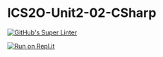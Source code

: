 # ICS2O-Unit2-02-CSharp

[![GitHub's Super Linter](https://github.com/CristianoSellitto/ICS2O-Unit2-02-CSharp/workflows/GitHub's%20Super%20Linter/badge.svg)](https://github.com/CristianoSellitto/ICS2O-Unit2-02-CSharp/actions)

[![Run on Repl.it](https://repl.it/badge/github/CristianoSellitto/ICS2O-Unit2-02-CSharp)](https://repl.it/github/CristianoSellitto/ICS2O-Unit2-02-CSharp)

